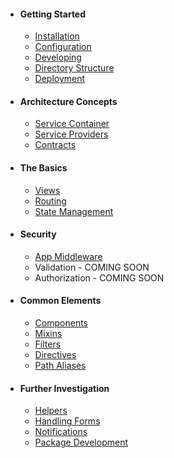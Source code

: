 - #### Getting Started
    - [Installation](/docs/{{version}}/installation)
    - [Configuration](/docs/{{version}}/configuration)
    - [Developing](/docs/{{version}}/developing)
    - [Directory Structure](/docs/{{version}}/directory-structure)
    - [Deployment](/docs/{{version}}/deployment)
- #### Architecture Concepts
    - [Service Container](/docs/{{version}}/service-container)
    - [Service Providers](/docs/{{version}}/service-providers)
    - [Contracts](/docs/{{version}}/contracts)
- #### The Basics
    - [Views](/docs/{{version}}/views)
    - [Routing](/docs/{{version}}/routing)
    - [State Management](/docs/{{version}}/state)
- #### Security
    - [App Middleware](/docs/{{version}}/app-middleware)
    - Validation - COMING SOON
    - Authorization - COMING SOON
- #### Common Elements
    - [Components](/docs/{{version}}/components)
    - [Mixins](/docs/{{version}}/mixins)
    - [Filters](/docs/{{version}}/filters)
    - [Directives](/docs/{{version}}/directives)
    - [Path Aliases](/docs/{{version}}/path-aliases)
- #### Further Investigation
    - [Helpers](/docs/{{version}}/helpers)
    - [Handling Forms](/docs/{{version}}/forms)
    - [Notifications](/docs/{{version}}/notifications)
    - [Package Development](/docs/{{version}}/package-development)    
    
